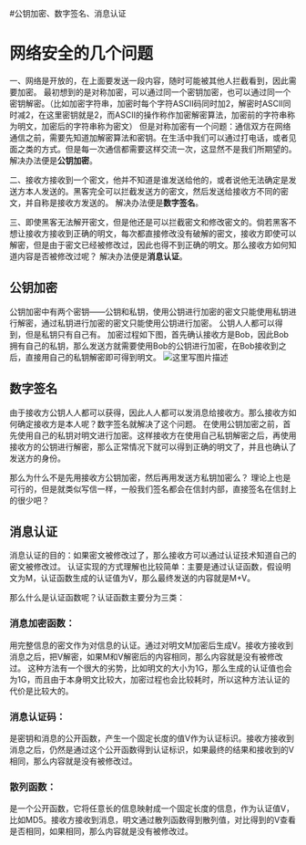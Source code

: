 #公钥加密、数字签名、消息认证
# 网络安全的几个问题

一、网络是开放的，在上面要发送一段内容，随时可能被其他人拦截看到，因此需要加密。  最初想到的是对称加密，可以通过同一个密钥加密，也可以通过同一个密钥解密。（比如加密字符串，加密时每个字符ASCII码同时加2，解密时ASCII同时减2，在这里密钥就是2，而ASCII的操作称作加密解密算法，加密前的字符串称为明文，加密后的字符串称为密文）  但是对称加密有一个问题：通信双方在网络通信之前，需要先知道加解密算法和密钥。在生活中我们可以通过打电话，或者见面之类的方式。但是每一次通信都需要这样交流一次，这显然不是我们所期望的。  解决办法便是**公钥加密**。

二、接收方接收到一个密文，他并不知道是谁发送给他的，或者说他无法确定是发送方本人发送的。黑客完全可以拦截发送方的密文，然后发送给接收方不同的密文，并自称是接收方发送的。  解决办法便是**数字签名**。

三、即使黑客无法解开密文，但是他还是可以拦截密文和修改密文的。倘若黑客不想让接收方接收到正确的明文，每次都直接修改没有破解的密文，接收方即使可以解密，但是由于密文已经被修改过，因此也得不到正确的明文。那么接收方如何知道内容是否被修改过呢？  解决办法便是**消息认证**。

## 公钥加密

公钥加密中有两个密钥——公钥和私钥，使用公钥进行加密的密文只能使用私钥进行解密，通过私钥进行加密的密文只能使用公钥进行加密。  公钥人人都可以得到，但是私钥只有自己有。  加密过程如下图，首先确认接收方是Bob，因此Bob拥有自己的私钥，那么发送方就需要使用Bob的公钥进行加密，在Bob接收到之后，直接用自己的私钥解密即可得到明文。  <img src="https://raw.githubusercontent.com/Double2hao/xujiajia_blog/main/img/16209910969640.png " alt="这里写图片描述" title="">

## 数字签名

由于接收方公钥人人都可以获得，因此人人都可以发消息给接收方。那么接收方如何确定接收方是本人呢？数字签名就解决了这个问题。  在使用公钥加密之前，首先使用自己的私钥对明文进行加密。这样接收方在使用自己私钥解密之后，再使用接收方的公钥进行解密，那么正常情况下就可以得到正确的明文了，并且也确认了发送方的身份。

那么为什么不是先用接收方公钥加密，然后再用发送方私钥加密么？  理论上也是可行的，但是就类似写信一样，一般我们签名都会在信封内部，直接签名在信封上的很少吧？

## 消息认证

消息认证的目的：如果密文被修改过了，那么接收方可以通过认证技术知道自己的密文被修改过。  认证实现的方式理解也比较简单：主要是通过认证函数，假设明文为M，认证函数生成的认证值为V，那么最终发送的内容就是M+V。

那么什么是认证函数呢？认证函数主要分为三类：

### 消息加密函数：

用完整信息的密文作为对信息的认证。通过对明文M加密后生成V。接收方接收到消息之后，把V解密，如果M和V解密后的内容相同，那么内容就是没有被修改过。  这种方法有一个很大的劣势，比如明文的大小为1G，那么生成的认证值也会为1G，而且由于本身明文比较大，加密过程也会比较耗时，所以这种方法认证的代价是比较大的。

### 消息认证码：

是密钥和消息的公开函数，产生一个固定长度的值V作为认证标识。接收方接收到消息之后，仍然是通过这个公开函数得到认证标识，如果最终的结果和接收到的V相同，那么内容就是没有被修改过。

### 散列函数：

是一个公开函数，它将任意长的信息映射成一个固定长度的信息，作为认证值V，比如MD5。接收方接收到消息，明文通过散列函数得到散列值，对比得到的V查看是否相同，如果相同，那么内容就是没有被修改过。